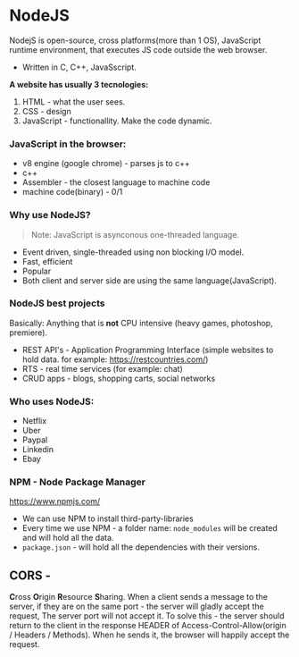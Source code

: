 # NodeJS

NodejS is open-source, cross platforms(more than 1 OS), JavaScript runtime environment, that executes JS code outside the web browser.

- Written in C, C++, JavaSscript.

**A website has usually 3 tecnologies:**

1. HTML - what the user sees.
2. CSS - design
3. JavaScript - functionallity. Make the code dynamic.

### JavaScript in the browser:

- v8 engine (google chrome) - parses js to c++
- c++
- Assembler - the closest language to machine code
- machine code(binary) - 0/1

### Why use NodeJS?

> Note: JavaScript is asynconous one-threaded language.

- Event driven, single-threaded using non blocking I/O model.
- Fast, efficient
- Popular
- Both client and server side are using the same language(JavaScript).

### NodeJS best projects

Basically: Anything that is **not** CPU intensive (heavy games, photoshop, premiere).

- REST API's - Application Programming Interface (simple websites to hold data. for example: https://restcountries.com/)
- RTS - real time services (for example: chat)
- CRUD apps - blogs, shopping carts, social networks

### Who uses NodeJS:

- Netflix
- Uber
- Paypal
- Linkedin
- Ebay

### NPM - Node Package Manager

https://www.npmjs.com/

- We can use NPM to install third-party-libraries
- Every time we use NPM - a folder name: `node_modules` will be created and will hold all the data.
- `package.json` - will hold all the dependencies with their versions.

## CORS - 
<b>C</b>ross <b>O</b>rigin <b>R</b>esource <b>S</b>haring.
When a client sends a message to the server, if they are on the same port - the server will gladly accept the request,
The server port will not accept it.
To solve this - the server should return to the client in the response HEADER of
Access-Control-Allow(origin / Headers / Methods).
When he sends it, the browser will happily accept the request.
